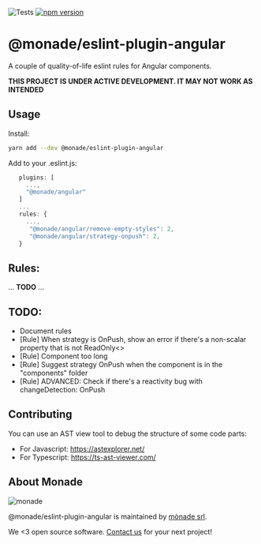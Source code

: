 ![Tests](https://github.com/monade/eslint-plugin-angular/actions/workflows/test.yml/badge.svg)
[![npm version](https://badge.fury.io/js/@monade%2Feslint-plugin-angular.svg)](https://badge.fury.io/js/@monade%2Feslint-plugin-angular)

# @monade/eslint-plugin-angular
A couple of quality-of-life eslint rules for Angular components.

**THIS PROJECT IS UNDER ACTIVE DEVELOPMENT. IT MAY NOT WORK AS INTENDED**

## Usage

Install:

```bash
yarn add --dev @monade/eslint-plugin-angular
```

Add to your .eslint.js:
```javascript
   plugins: [
     ...,
     "@monade/angular"
   ]
   ...
   rules: {
     ...,
      "@monade/angular/remove-empty-styles": 2,
      "@monade/angular/strategy-onpush": 2,
   }
```

## Rules:
... **TODO** ...

## TODO:
* Document rules
* [Rule] When strategy is OnPush, show an error if there's a non-scalar property that is not ReadOnly<>
* [Rule] Component too long
* [Rule] Suggest strategy OnPush when the component is in the "components" folder
* [Rule] ADVANCED: Check if there's a reactivity bug with changeDetection: OnPush

## Contributing
You can use an AST view tool to debug the structure of some code parts:
* For Javascript: https://astexplorer.net/
* For Typescript: https://ts-ast-viewer.com/

About Monade
----------------

![monade](https://monade.io/wp-content/uploads/2021/06/monadelogo.png)

@monade/eslint-plugin-angular is maintained by [mònade srl](https://monade.io/en/home-en/).

We <3 open source software. [Contact us](https://monade.io/en/contact-us/) for your next project!
